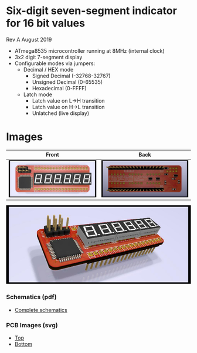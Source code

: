 # Six-digit seven-segment indicator for 16 bit values
Rev A August 2019

- ATmega8535 microcontroller running at 8MHz (internal clock)
- 3x2 digit 7-segment display
- Configurable modes via jumpers:
  - Decimal / HEX mode
    - Signed Decimal (-32768-32767)
    - Unsigned Decimal (0-65535)
    - Hexadecimal (0-FFFF)
  - Latch mode
    - Latch value on L->H transition
    - Latch value on H->L transition
    - Unlatched (live display)

Images
============
|Front                                                 | Back                                              |
|------------------------------------------------------|---------------------------------------------------|
|![Render Front](./img/render-front.jpg "Render Front")|![Render Back](./img/render-back.jpg "Render Back")|

![Render](./img/7seg16bit.jpg "Render")

### Schematics (pdf)
- [Complete schematics](./img/schema.pdf)

### PCB Images (svg)
- [Top](./img/pcb-front.svg)
- [Bottom](./img/pcb-back.svg)
